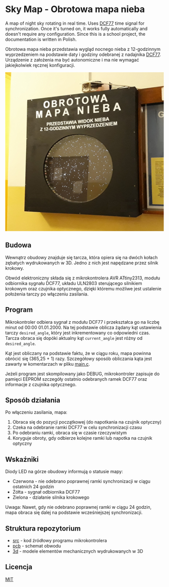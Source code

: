 # Sky Map - Obrotowa mapa nieba

A map of night sky rotating in real time. Uses [DCF77](https://en.wikipedia.org/wiki/DCF77) time signal for synchronization. Once it's turned on, it works fully automatically and doesn't require any configuration. Since this is a school project, the documentation is written in Polish.

Obrotowa mapa nieba przedstawia wygląd nocnego nieba z 12-godzinnym wyprzedzeniem na podstawie daty i godziny odebranej z nadajnika [DCF77](https://en.wikipedia.org/wiki/DCF77). Urządzenie z założenia ma być autonomiczne i ma nie wymagać jakiejkolwiek ręcznej konfiguracji.

![Sky Map](sky-map.jpg)

## Budowa

Wewnątrz obudowy znajduje się tarcza, która opiera się na dwóch kołach zębatych wydrukowanych w 3D. Jedno z nich jest napędzane przez silnik krokowy.

Obwód elektroniczny składa się z mikrokontrolera AVR ATtiny2313, modułu odbiornika sygnału DCF77, układu ULN2803 sterującego silnikiem krokowym oraz czujnika optycznego, dzięki któremu możliwe jest ustalenie położenia tarczy po włączeniu zasilania.

## Program

Mikrokontroler odbiera sygnał z modułu DCF77 i przekształca go na liczbę minut od 00:00 01.01.2000. Na tej podstawie oblicza żądany kąt ustawienia tarczy `desired_angle`, który jest inkrementowany co odpowiedni czas. Tarcza obraca się dopóki aktualny kąt `current_angle` jest różny od `desired_angle`.

Kąt jest obliczany na podstawie faktu, że w ciągu roku, mapa powinna obrócić się (365,25 + 1) razy. Szczegółowy sposób obliczania kąta jest zawarty w komentarzach w pliku [main.c](src/SkyMap/main.c).

Jeżeli program jest skompilowany jako DEBUG, mikrokontroler zapisuje do pamięci EEPROM szczegóły ostatnio odebranych ramek DCF77 oraz informacje z czujnika optycznego.

## Sposób działania

Po włączeniu zasilania, mapa:

1. Obraca się do pozycji początkowej (do napotkania na czujnik optyczny)
2. Czeka na odebranie ramki DCF77 w celu synchronizacji czasu
3. Po odebraniu ramki, obraca się w czasie rzeczywistym
4. Koryguje obroty, gdy odbierze kolejne ramki lub napotka na czujnik optyczny

## Wskaźniki

Diody LED na górze obudowy informują o statusie mapy:

* Czerwona - nie odebrano poprawnej ramki synchronizacji w ciągu ostatnich 24 godzin
* Żółta - sygnał odbiornika DCF77
* Zielona - działanie silnika krokowego

Uwaga: Nawet, gdy nie odebrano poprawnej ramki w ciągu 24 godzin, mapa obraca się dalej na podstawie wcześniejszej synchronizacji.

## Struktura repozytorium

* [src](src) - kod źródłowy programu mikrokontrolera
* [pcb](pcb) - schemat obwodu
* [3d](3d) - modele elementów mechanicznych wydrukowanych w 3D

## Licencja
[MIT](LICENSE)
